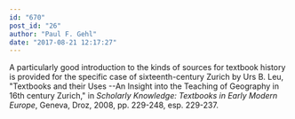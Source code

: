 ```yaml
---
id: "670"
post_id: "26"
author: "Paul F. Gehl"
date: "2017-08-21 12:17:27"
---
```

A particularly good introduction to the kinds of sources for textbook history is provided for the specific case of sixteenth-century Zurich by Urs B. Leu, "Textbooks and their Uses --An Insight into the Teaching of Geography in 16th century Zurich," in <em>Scholarly Knowledge: Textbooks in Early Modern Europe</em>, Geneva, Droz, 2008, pp. 229-248, esp. 229-237.
